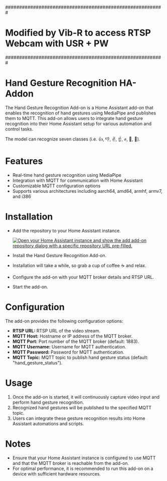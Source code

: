 #########################################################
# Modified by Vib-R to access RTSP Webcam with USR + PW #
#########################################################



# Hand Gesture Recognition HA-Addon

The Hand Gesture Recognition Add-on is a Home Assistant add-on that enables the recognition of hand gestures using MediaPipe and publishes them to MQTT. This add-on allows users to integrate hand gesture recognition into their Home Assistant setup for various automation and control tasks.

The model can recognize seven classes (i.e. 👍, 👎, ✌️, ☝️, ✊, 👋, 🤟).

# Features

- Real-time hand gesture recognition using MediaPipe
- Integration with MQTT for communication with Home Assistant
- Customizable MQTT configuration options
- Supports various architectures including aarch64, amd64, armhf, armv7, and i386

# Installation

- Add the repository to your Home Assistant instance.
   
  [![Open your Home Assistant instance and show the add add-on repository dialog with a specific repository URL pre-filled.](https://my.home-assistant.io/badges/supervisor_add_addon_repository.svg)](https://my.home-assistant.io/redirect/supervisor_add_addon_repository/?repository_url=https://github.com/potrgani/hand-gesture-recognition-ha-addon)
  
- Install the Hand Gesture Recognition Add-on.
- Installation will take a while, so grab a cup of coffee ☕️ and relax.
- Configure the add-on with your MQTT broker details and RTSP URL.
- Start the add-on.

# Configuration

The add-on provides the following configuration options:

- **RTSP URL:** RTSP URL of the video stream.
- **MQTT Host:** Hostname or IP address of the MQTT broker.
- **MQTT Port:** Port number of the MQTT broker (default: 1883).
- **MQTT Username:** Username for MQTT authentication.
- **MQTT Password:** Password for MQTT authentication.
- **MQTT Topic:** MQTT topic to publish hand gesture status (default: "hand_gesture_status").

# Usage

1. Once the add-on is started, it will continuously capture video input and perform hand gesture recognition.
2. Recognized hand gestures will be published to the specified MQTT topic.
3. Users can integrate these gesture recognition results into Home Assistant automations and scripts.

# Notes

- Ensure that your Home Assistant instance is configured to use MQTT and that the MQTT broker is reachable from the add-on.
- For optimal performance, it is recommended to run this add-on on a device with sufficient hardware resources.

